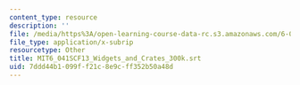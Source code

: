 ```yaml
---
content_type: resource
description: ''
file: /media/https%3A/open-learning-course-data-rc.s3.amazonaws.com/6-041sc-probabilistic-systems-analysis-and-applied-probability-fall-2013/7ddd44b1099ff21c8e9cff352b50a48d_MIT6_041SCF13_Widgets_and_Crates_300k.srt
file_type: application/x-subrip
resourcetype: Other
title: MIT6_041SCF13_Widgets_and_Crates_300k.srt
uid: 7ddd44b1-099f-f21c-8e9c-ff352b50a48d
---
```

